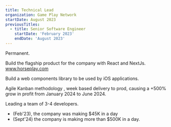```yaml
---
title: Technical Lead
organization: Game Play Network
startDate: August 2023
previousTitles:
  - title: Senior Software Engineer
    startDate: 'February 2023'
    endDate: 'August 2023'
---
```

Permanent.

Build the flagship product for the company with React and NextJs. www.horseplay.com

Build a web components library to be used by iOS applications.

Agile Kanban methodology , week based delivery to prod, causing a +500% grow in profit from January 2024 to June 2024.

Leading a team of 3-4 developers.

- (Feb'23), the company was making $45K in a day 
- (Sept'24) the company is making more than $500K in a day.
